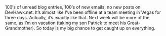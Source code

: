 100′s of unread blog entries, 100′s of new emails, no new posts on
DevHawk.net. It’s almost like I’ve been offline at a team meeting in
Vegas for three days. Actually, it’s exactly like that. Next week will
be more of the same, as I’m on vacation (taking my son Patrick to meet
his Great-Grandmother). So today is my big chance to get caught up on
everything.
